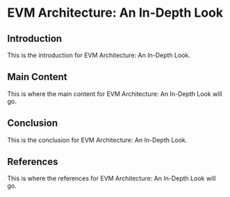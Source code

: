 # EVM Architecture: An In-Depth Look

## Introduction

This is the introduction for EVM Architecture: An In-Depth Look.

## Main Content

This is where the main content for EVM Architecture: An In-Depth Look will go.

## Conclusion

This is the conclusion for EVM Architecture: An In-Depth Look.

## References

This is where the references for EVM Architecture: An In-Depth Look will go.

